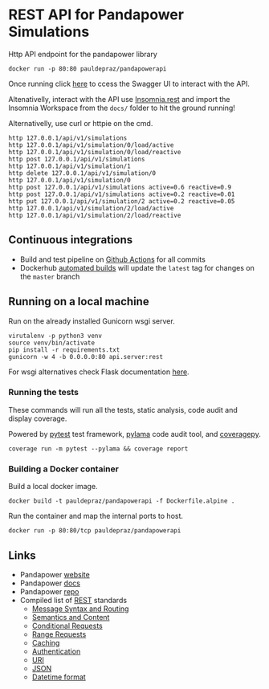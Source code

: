 # REST API for Pandapower Simulations
Http API endpoint for the pandapower library

```shell script
docker run -p 80:80 pauldepraz/pandapowerapi
```
Once running click [here](http://127.0.0.1/api/spec.html#!/spec) to ccess the Swagger UI to interact with the API.

Altenativelly, interact with the API use [Insomnia.rest](https://insomnia.rest/download) and import the Insomnia Workspace from the `docs/` folder to hit the ground running!

Alternativelly, use curl or httpie on the cmd.
````shell script
http 127.0.0.1/api/v1/simulations
http 127.0.0.1/api/v1/simulation/0/load/active
http 127.0.0.1/api/v1/simulation/0/load/reactive
http post 127.0.0.1/api/v1/simulations
http 127.0.0.1/api/v1/simulation/1
http delete 127.0.0.1/api/v1/simulation/0
http 127.0.0.1/api/v1/simulation/0
http post 127.0.0.1/api/v1/simulations active=0.6 reactive=0.9
http post 127.0.0.1/api/v1/simulations active=0.2 reactive=0.01
http put 127.0.0.1/api/v1/simulation/2 active=0.2 reactive=0.05
http 127.0.0.1/api/v1/simulation/2/load/active
http 127.0.0.1/api/v1/simulation/2/load/reactive
````

## Continuous integrations
* Build and test pipeline on [Github Actions](https://github.com/cerealkill/pandapower_api/actions) for all commits
* Dockerhub [automated builds](https://hub.docker.com/repository/docker/pauldepraz/pandapowerapi/builds) will update the `latest` tag for changes on the `master` branch

## Running on a local machine
Run on the already installed Gunicorn wsgi server.
```shell script
virutalenv -p python3 venv
source venv/bin/activate
pip install -r requirements.txt
gunicorn -w 4 -b 0.0.0.0:80 api.server:rest
```

For wsgi alternatives check Flask documentation [here](https://flask.palletsprojects.com/en/1.1.x/deploying/wsgi-standalone/).

### Running the tests
These commands will run all the tests, static analysis, code audit and display coverage.

Powered by [pytest](https://github.com/pytest-dev/pytest) test framework, [pylama](https://github.com/klen/pylama) code audit tool, and [coveragepy](https://github.com/nedbat/coveragepy).
````shell script
coverage run -m pytest --pylama && coverage report
````

### Building a Docker container

Build a local docker image.
```shell script
docker build -t pauldepraz/pandapowerapi -f Dockerfile.alpine .
```

Run the container and map the internal ports to host.
```shell script
docker run -p 80:80/tcp pauldepraz/pandapowerapi
```


## Links
* Pandapower [website](https://www.pandapower.org/)
* Pandapower [docs](https://pandapower.readthedocs.io/en/v2.2.2/)
* Pandapower [repo](https://github.com/e2nIEE/pandapower)
* Compiled list of [REST](https://standards.rest/) standards
  * [Message Syntax and Routing](https://tools.ietf.org/html/rfc7230)
  * [Semantics and Content](https://tools.ietf.org/html/rfc7231)
  * [Conditional Requests](https://tools.ietf.org/html/rfc7232)
  * [Range Requests](https://tools.ietf.org/html/rfc7233)
  * [Caching](https://tools.ietf.org/html/rfc7234)
  * [Authentication](https://tools.ietf.org/html/rfc7235)
  * [URI](https://tools.ietf.org/html/rfc3986)
  * [JSON](https://tools.ietf.org/html/rfc8259)
  * [Datetime format](https://tools.ietf.org/html/rfc3339)
